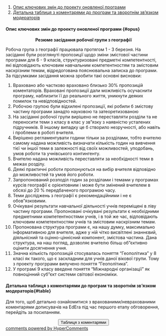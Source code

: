 <div id="hypercomments_widget" class="js-hypercomments-widget invisible"></div>

1. [Опис ключових змін до проекту оновленої програми](#opus)
2. [Детальна таблиця з коментарями до програм та зворотнім зв’язком модераторів](#table)

#### Опис ключових змін  до проекту оновленої  програми {#opus}

<p align="center"><b>Резюме засідання  робочої  групи  з  географії</b></p>

Робоча  група  з  географії  працювала  протягом  1 - 3  березня. На  засіданні  були  розглянуті  пропозиції  щодо  зміни  змістової  частини  програми  для  6 - 9  класів, структуризовані  предметні  компетентності, які  відповідають  ключовим  навчальним  компетентностям  та  змістовим  наскрізним  темам, відредогована  пояснювальна  записка  до  програми. За  підсумками  засідання  можна  зробити  такі  основні  висновки:

1.	Враховано  або  частково  враховано  близько 30%  пропозицій  коментаторів. Враховані  пропозиції  дали  можливість  осучаснити  програму, наблизити  її  до  реального  життя, уникнути  деяких  помилок  та  невідповідностей.
2.	Робочою  групою  були  відхилені пропозиції, які  робили  б  змістову  частину  програми  занадто  науковою  та  затеоретизованою
3.	На  засіданні  робочої  групи  вирішено  не  переставляти  розділи  та  не  переносити  теми  з  класу  в  клас  у  зв”язку  з  наявністю  усталених  підручників. В  іншому  випадку  це  б  створило  незручності, або  навіть  і  проблеми  в  роботі  вчителя.
4.	Вирішено  регламентувати  години  тільки  за  розділами, тобто  вчителю  самому  надана  можливість  визначати  кількість  годин  на  вивчення  тієї  чи  іншої  теми  в  залежності  від  своїх  можливостей, уподобань, умов  роботи  та  учнівського  контингенту.
5.	Вчителю  надана  можливість  переставляти  за  необхідності  теми  в  межах  розділу.
6.	Деякі  практичні  роботи  пропонуються  на  вибір  вчителя  відповідно  до  можливостей  та  умов  його  роботи.
7.	Запропонований розподіл годин за розділами і темами у програмах курсів географії є орієнтовним і може бути змінений вчителем в обсязі до 20 % передбаченого програмою часу. 
8.	Теми  досліджень  з  географії  є  рекомендаційними  і  не  є  обов”язковими.
9.	Очікувані  результати  навчальної  діяльності  учнів  переміщені  в  ліву  частину  програми. Пропоновані  очікувані  результати  є  необхідними  предметними  компетентностями  учнів, і  в  той  же  час, відповідають  ключовим  компетентностям учнів  та  змістовим  наскрізним  темам.
10.	Пропонована  структура  програми  є, на  нашу  думку, максимально  інформативною  для  вчителя, адже  у  ній  чітко  висвітлені  знаннєвий, діяльнісний  та  оцінно-ціннісний  компонент, змістова  частина. Дана  структура, на  наш  погляд, дозволяє  вчителю  більш  об”єктивно  оцінити  досягнення  учня.
11.	Значна  кількість  пропозицій  стосувалась  поняття  “Геополітика”  у  8  класі  як  такого, що  є  заскладним  для  учнів  даної  вікової  групи. Тому  з  проекту  прогррами  вилучено  поняття  “Геополітика”.
12.	У  програмі  9  класу  введене  поняття  “Міжнародні  організації”  як  повноцінний  суб”єкт  системи  світової  економіки.

#### Детальна таблиця з коментарями до програм та зворотнім зв’язком модераторів{#table}

Для того, щоб детально ознайомитися з врахованими/неврахованими коментарями дописувачів на EdEra під час першого етапу обговорення, перейдіть за посиланням. 
<br>


<center><a href="https://drive.google.com/file/d/0B2LCoyWVMpMSQURXa1E5V1NkNWs/view?usp=sharing" target="_blank"><button type="button" class="btn btn-primary" aria-haspopup="true" aria-expanded="false">Таблиця з коментарями</button></a></center>

<div class="js-hypercomments-container">
    <a href="http://hypercomments.com" class="hc-link" title="comments widget">comments powered by HyperComments</a>
</div>
